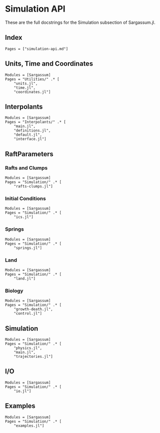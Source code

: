 # Simulation API

These are the full docstrings for the Simulation subsection of Sargassum.jl.

## Index
```@index
Pages = ["simulation-api.md"]
```

## Units, Time and Coordinates 
```@autodocs
Modules = [Sargassum]
Pages = "Utilities/" .* [
    "units.jl", 
    "time.jl", 
    "coordinates.jl"]
``` 

## Interpolants 
```@autodocs
Modules = [Sargassum]
Pages = "Interpolants/" .* [
    "main.jl", 
    "definitions.jl", 
    "default.jl", 
    "interface.jl"]
``` 

## RaftParameters

### Rafts and Clumps

```@autodocs
Modules = [Sargassum]
Pages = "Simulation/" .* [
    "rafts-clumps.jl"]
``` 

### Initial Conditions

```@autodocs
Modules = [Sargassum]
Pages = "Simulation/" .* [
    "ics.jl"]
``` 

### Springs

```@autodocs
Modules = [Sargassum]
Pages = "Simulation/" .* [
    "springs.jl"]
``` 

### Land

```@autodocs
Modules = [Sargassum]
Pages = "Simulation/" .* [
    "land.jl"]
``` 

### Biology

```@autodocs
Modules = [Sargassum]
Pages = "Simulation/" .* [
    "growth-death.jl",
    "control.jl"]
``` 

## Simulation

```@autodocs
Modules = [Sargassum]
Pages = "Simulation/" .* [
    "physics.jl",
    "main.jl",
    "trajectories.jl"]
``` 

## I/O

```@autodocs
Modules = [Sargassum]
Pages = "Simulation/" .* [
    "io.jl"]
``` 

## Examples

```@autodocs
Modules = [Sargassum]
Pages = "Simulation/" .* [
    "examples.jl"]
``` 